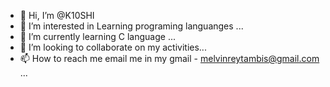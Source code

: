 - 👋 Hi, I’m @K10SHI
- 👀 I’m interested in Learning programing languanges ...
- 🌱 I’m currently learning C language ...
- 💞️ I’m looking to collaborate on my activities...
- 📫 How to reach me email me in my gmail - melvinreytambis@gmail.com ...

<!---
K10SHI/K10SHI is a ✨ special ✨ repository because its `README.md` (this file) appears on your GitHub profile.
You can click the Preview link to take a look at your changes.
--->

